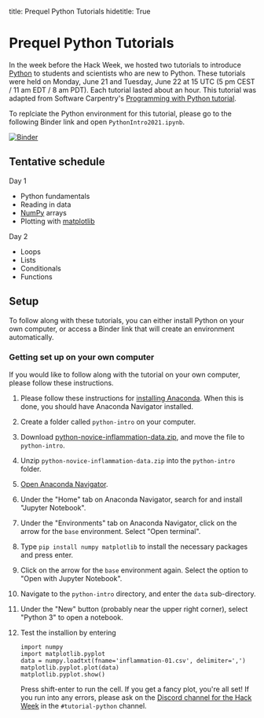 title: Prequel Python Tutorials
hidetitle: True

# Prequel Python Tutorials

In the week before the Hack Week, we hosted two tutorials to
introduce [Python](https://www.python.org/) to students and scientists
who are new to Python.  These tutorials were held on Monday, June 21
and Tuesday, June 22 at 15 UTC (5 pm CEST / 11 am EDT / 8 am PDT).  Each
tutorial lasted about an hour.  This tutorial was adapted from
Software Carpentry's [Programming with Python
tutorial](https://swcarpentry.github.io/python-novice-inflammation/).

To replciate the Python environment for this tutorial, please go to the following Binder link and open `PythonIntro2021.ipynb`.

[![Binder](https://mybinder.org/badge_logo.svg)](https://mybinder.org/v2/gh/PlasmaPy/hack-week-python-intro/HEAD)

## Tentative schedule

Day 1

 * Python fundamentals
 * Reading in data
 * [NumPy](https://numpy.org/) arrays
 * Plotting with [matplotlib](https://matplotlib.org/)  
  
Day 2

 * Loops
 * Lists
 * Conditionals
 * Functions

## Setup

To follow along with these tutorials, you can either install Python on
your own computer, or access a Binder link that will create an environment
automatically.  

### Getting set up on your own computer

If you would like to follow along with the tutorial on your own computer,
please follow these instructions.

1. Please follow these instructions for
   [installing Anaconda](https://docs.anaconda.com/anaconda/install/).
   When this is done, you should have Anaconda Navigator installed.
2. Create a folder called `python-intro` on your computer.
3. Download [python-novice-inflammation-data.zip](https://swcarpentry.github.io/python-novice-inflammation/data/python-novice-inflammation-data.zip),
   and move the file to `python-intro`.
4. Unzip `python-novice-inflammation-data.zip` into the `python-intro`
   folder.
5. [Open Anaconda Navigator](https://docs.anaconda.com/anaconda/user-guide/getting-started/#open-navigator).
5. Under the "Home" tab on Anaconda Navigator, search for and install
   "Jupyter Notebook".
6. Under the "Environments" tab on Anaconda Navigator, click on the
   arrow for the `base` environment.  Select "Open terminal".
7. Type `pip install numpy matplotlib` to install the necessary packages
   and press enter.   
8. Click on the arrow for the `base` environment again. Select the
   option to "Open with Jupyter Notebook".
9. Navigate to the `python-intro` directory, and enter the `data`
   sub-directory.
10. Under the "New" button (probably near the upper right corner),
    select "Python 3" to open a notebook.   
11. Test the installion by entering

        import numpy
        import matplotlib.pyplot
        data = numpy.loadtxt(fname='inflammation-01.csv', delimiter=',')
        matplotlib.pyplot.plot(data)
        matplotlib.pyplot.show()

    Press shift-enter to run the cell.  If you get a fancy plot, you're
    all set!  If you run into any errors, please ask on the 
    [Discord channel for the Hack Week](https://discord.gg/HdsZkp9M35)
    in the `#tutorial-python` channel.

<!---
### Binder (no installation required)

Alternatively, you can click on the following binder link to create an
online Python environment that you can run from your web browser.

[![Binder](https://mybinder.org/badge_logo.svg)](https://mybinder.org/v2/gh/PlasmaPy/hack-week-python-intro/HEAD)

After the environment initializes, go to the "New" button and select 
"Python 3" to create a new notebook to use for the tutorial.
--->
